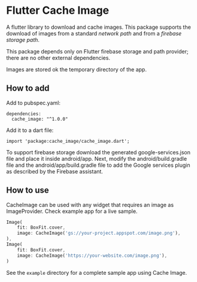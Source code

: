 
# Flutter Cache Image

A flutter library to download and cache images. This package supports the download of images from a standard *network path* and from a *firebase storage path*. 

This package depends only on Flutter firebase storage and path provider; there are no other external dependencies. 

Images are stored ok the temporary directory of the app.

## How to add

Add to pubspec.yaml:

```
dependencies:
  cache_image: "^1.0.0"

```
Add it to a dart file:
```
import 'package:cache_image/cache_image.dart';
```

To support firebase storage download the generated google-services.json file and place it inside android/app. Next, modify the android/build.gradle file and the android/app/build.gradle file to add the Google services plugin as described by the Firebase assistant. 

## How to use

CacheImage can be used with any widget that requires an image as ImageProvider. Check example app for a live sample.

``` dart
Image(
    fit: BoxFit.cover,
    image: CacheImage('gs://your-project.appspot.com/image.png'),
),
Image(
    fit: BoxFit.cover,
    image: CacheImage('https://your-website.com/image.png'),
)
 ```

See the `example` directory for a complete sample app using Cache Image.